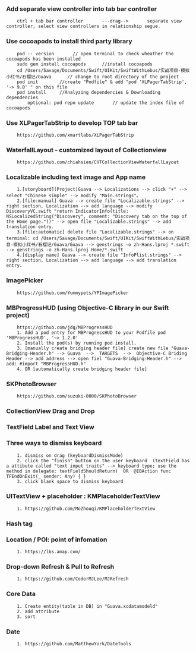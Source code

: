 
### Add separate view controller into tab bar controller
        ctrl + tab bar controller       ---drag-->       separate view controller, select view controllers in relationship segue.

### Use cocoapods to install third party library
        pod -- version       // open terminal to check wheather the cocoapods has been installed
        sudo gem install cocoapods      //install cocoapods
        cd /Users/Savage/Documents/Swift/UIKit/SwiftWithLebus/实战项目-模拟小红书/石榴记/Guava      // change to root directory of the project
        pod init        //create "Podfile" & add "pod 'XLPagerTabStrip', '~> 9.0' " on this file
        pod install     //Analyzing dependencies & Downloading dependencies
            optional: pod repo update       // update the index file of cocoapods
    
### Use XLPagerTabStrip to develop TOP tab bar
        https://github.com/xmartlabs/XLPagerTabStrip
        
### WaterfallLayout - customized layout of Collectionview
        https://github.com/chiahsien/CHTCollectionViewWaterfallLayout
        
### Localizable including text image and App name
        1.[storyboard](Project)Guava --> Localizations --> click "+" --> select "Chinese simple" --> modify "Main.strings"。
        2.[file:manual] Guava --> create file "Localizable.strings" --> right section, Localization --> add language --> modify DiscoveryVC.swift "return IndicatorInfo(title: NSLocalizedString("Discovery", comment: "Discovery tab on the top of the Home page."))" --> open file "Localizable.strings" --> add translation entry.
        3.[file:automatic] delete file "Localizable.strings" --> on terminal: cd /Users/Savage/Documents/Swift/UIKit/SwiftWithLebus/实战项目-模拟小红书/石榴记/Guava/Guava --> genstrings -o zh-Hans.lproj *.swift --> genstrings -o zh-Hans.lproj Home/*.swift
        4.[display name] Guava --> create file "InfoPlist.strings" --> right section, Localization --> add language --> add translation entry.
        
### ImagePicker
        https://github.com/Yummypets/YPImagePicker
        
### MBProgressHUD  (using Objective-C library in our Swift project)
        https://github.com/jdg/MBProgressHUD
        1. Add a pod entry for MBProgressHUD to your Podfile pod 'MBProgressHUD', '~> 1.2.0'
        2. Install the pod(s) by running pod install.
        3. [manually create bridging header file] create new file "Guava-Bridging-Header.h" --> Guava  -->  TARGETS  -->  Objective-C Briding Header --> add address --> open fiel "Guava-Bridging-Header.h" --> add: #import "MBProgressHUD.h"
        4. OR [automatically create bridging header file]

### SKPhotoBrowser
        https://github.com/suzuki-0000/SKPhotoBrowser

### CollectionView Drag and Drop

### TextField Label and Text View

### Three ways to dismiss keyboard
        1. dismiss on drag (keyboardDismissMode)
        2. click the "finish" button on the user keyboard  (textField has a attibute called "text input traits" --> keyboard type; use the method in delegate: textFieldShouldReturn)  OR  @IBAction func TFEndOnExit(_ sender: Any) { }
        3. click blank space to dismiss keyboard

### UITextView + placeholder : KMPlaceholderTextView
        1. https://github.com/MoZhouqi/KMPlaceholderTextView

### Hash tag

### Location / POI: point of infomation 
        1. https://lbs.amap.com/

### Drop-down Refresh & Pull to Refresh
        1. https://github.com/CoderMJLee/MJRefresh

### Core Data
        1. Create entity(table in DB) in "Guava.xcdatamodeld"
        2. add attribute
        3. sort
        

### Date
        1. https://github.com/MatthewYork/DateTools
